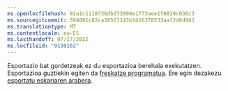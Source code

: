 ```yaml
---
ms.openlocfilehash: 81a1c1118736dbd73890e1773aee1f0020c036c3
ms.sourcegitcommit: 594081c82ca385f7143b3416378533aaf2d6d0d3
ms.translationtype: MT
ms.contentlocale: eu-ES
ms.lasthandoff: 07/27/2022
ms.locfileid: "9199162"
---
```

Esportazio bat gordetzeak ez du esportazioa berehala exekutatzen. Esportazioa guztiekin egiten da [freskatze programatua](../system.md#schedule-tab). Ere egin dezakezu [esportatu eskariaren arabera](../export-destinations.md#run-exports-on-demand).